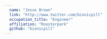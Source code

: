 ```yaml
---
  name: "Jesse Brown"
  link: "http://www.twitter.com/bionicpill"
  occupation_title: "Engineer"
  affiliation: "Roosterpark"
  github: "bionicpill"
---
```

